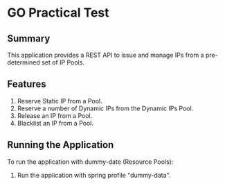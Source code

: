 <h1>GO Practical Test</h1>
<h2>Summary</h2>
This application provides a REST API to issue and manage IPs from a pre-determined set of IP Pools.
<h2>Features</h2>
    <ol>
        <li>Reserve Static IP from a Pool.</li>
        <li>Reserve a number of Dynamic IPs from the Dynamic IPs Pool.</li>
        <li>Release an IP from a Pool.</li>
        <li>Blacklist an IP from a Pool.</li>
    </ol>
<h2>Running the Application</h2>
To run the application with dummy-date (Resource Pools):
    <ol>
        <li>Run the application with spring profile "dummy-data".</li>
    </ol>